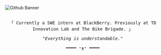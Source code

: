 <picture>
  <source media="(prefers-color-scheme: dark)" srcset="https://github.com/nathanhlouie/nathanhlouie/assets/53024905/a1b99362-d779-4b16-9414-4e40bb6e92e9#gh-dark-mode-only">
  <img alt="Github Banner" src="https://github.com/nathanhlouie/nathanhlouie/assets/53024905/057b52ff-e80e-474e-bc02-c9be48bc62a6#gh-light-mode-only">
</picture>

<samp>
  <p align="center">
    <br>
    「 Currently a SWE intern at BlackBerry. Previously at TD Innovation Lab and The Bike Brigade. 」
  </p>
</samp>
<samp>
  <p align="center">
      <i>
        "Everything is understandable."
      </i>
    <br>
  </p>
  <p align="center">
    ════ ⋆<a href="https://nathan.louie.ca" rel="noopener noreferrer">★</a>⋆ ════
  </p>
</samp>
